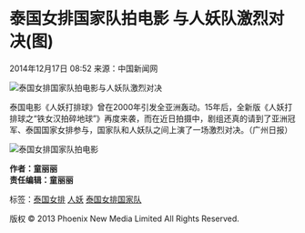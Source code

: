 # 泰国女排国家队拍电影 与人妖队激烈对决(图)

2014年12月17日 08:52 来源：中国新闻网

![泰国女排国家队拍电影与人妖队激烈对决](http://y2.ifengimg.com/haina/2014_51/edd41c3e58627f5.jpg)

泰国电影《人妖打排球》曾在2000年引发全亚洲轰动。15年后，全新版《人妖打排球之“铁女汉拍碎地球”》再度来袭，而在近日拍摄中，剧组还真的请到了亚洲冠军、泰国国家女排参与，国家队和人妖队之间上演了一场激烈对决。（广州日报）

![泰国女排国家队拍电影](http://h2.ifengimg.com/0f56ee67a4c375c2/2013/1106/indeccode.png)

**作者：童丽丽**  
**责任编辑：童丽丽**  

标签：[泰国女排](http://search.ifeng.com/sofeng/search.action?c=1&q=%E6%B3%B0%E5%9B%BD%E5%A5%B3%E6%8E%92) [人妖](http://search.ifeng.com/sofeng/search.action?c=1&q=%E4%BA%BA%E5%A6%96) [泰国女排国家队](http://search.ifeng.com/sofeng/search.action?c=1&q=%E6%B3%B0%E5%9B%BD%E5%A5%B3%E6%8E%92%E5%9B%BD%E5%AE%B6%E9%98%9F)  

版权 © 2013 Phoenix New Media Limited All Rights Reserved.